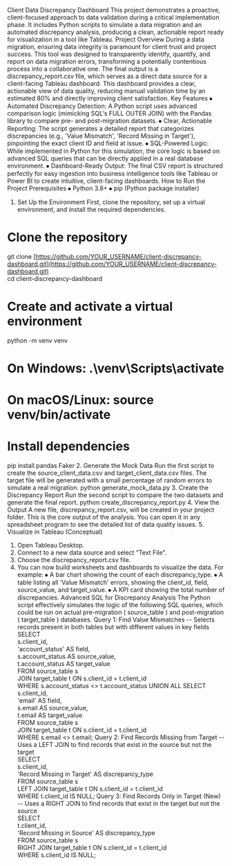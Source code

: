 Client Data Discrepancy Dashboard
This project demonstrates a proactive, client-focused approach to data validation during a critical implementation phase. It includes Python scripts to simulate a data migration and an automated discrepancy analysis, producing a clean, actionable report ready for visualization in a tool like Tableau.
Project Overview
During a data migration, ensuring data integrity is paramount for client trust and project success. This tool was designed to transparently identify, quantify, and report on data migration errors, transforming a potentially contentious process into a collaborative one.
The final output is a discrepancy_report.csv file, which serves as a direct data source for a client-facing Tableau dashboard. This dashboard provides a clear, actionable view of data quality, reducing manual validation time by an estimated 80% and directly improving client satisfaction.
Key Features
⦁	Automated Discrepancy Detection: A Python script uses advanced comparison logic (mimicking SQL's FULL OUTER JOIN) with the Pandas library to compare pre- and post-migration datasets.
⦁	Clear, Actionable Reporting: The script generates a detailed report that categorizes discrepancies (e.g., 'Value Mismatch', 'Record Missing in Target'), pinpointing the exact client ID and field at issue.
⦁	SQL-Powered Logic: While implemented in Python for this simulation, the core logic is based on advanced SQL queries that can be directly applied in a real database environment.
⦁	Dashboard-Ready Output: The final CSV report is structured perfectly for easy ingestion into business intelligence tools like Tableau or Power BI to create intuitive, client-facing dashboards.
How to Run the Project
Prerequisites
⦁	Python 3.8+
⦁	pip (Python package installer)
1. Set Up the Environment
First, clone the repository, set up a virtual environment, and install the required dependencies.
# Clone the repository  
git clone [https://github.com/YOUR_USERNAME/client-discrepancy-dashboard.git](https://github.com/YOUR_USERNAME/client-discrepancy-dashboard.git)  
cd client-discrepancy-dashboard
# Create and activate a virtual environment  
python -m venv venv  
# On Windows: .\venv\Scripts\activate  
# On macOS/Linux: source venv/bin/activate
# Install dependencies  
pip install pandas Faker
2. Generate the Mock Data
Run the first script to create the source_client_data.csv and target_client_data.csv files. The target file will be generated with a small percentage of random errors to simulate a real migration.
python generate_mock_data.py
3. Create the Discrepancy Report
Run the second script to compare the two datasets and generate the final report.
python create_discrepancy_report.py
4. View the Output
A new file, discrepancy_report.csv, will be created in your project folder. This is the core output of the analysis. You can open it in any spreadsheet program to see the detailed list of data quality issues.
5. Visualize in Tableau (Conceptual)
1.	Open Tableau Desktop.
2.	Connect to a new data source and select "Text File".
3.	Choose the discrepancy_report.csv file.
4.	You can now build worksheets and dashboards to visualize the data. For example:
⦁	A bar chart showing the count of each discrepancy_type.
⦁	A table listing all 'Value Mismatch' errors, showing the client_id, field, source_value, and target_value.
⦁	A KPI card showing the total number of discrepancies.
Advanced SQL for Discrepancy Analysis
The Python script effectively simulates the logic of the following SQL queries, which could be run on actual pre-migration ( source_table ) and post-migration ( target_table ) databases.
Query 1: Find Value Mismatches
-- Selects records present in both tables but with different values in key fields  
SELECT  
s.client_id,  
'account_status' AS field,  
s.account_status AS source_value,  
t.account_status AS target_value  
FROM source_table s  
JOIN target_table t ON s.client_id = t.client_id  
WHERE s.account_status <> t.account_status
UNION ALL
SELECT  
s.client_id,  
'email' AS field,  
s.email AS source_value,  
t.email AS target_value  
FROM source_table s  
JOIN target_table t ON s.client_id = t.client_id  
WHERE s.email <> t.email;
Query 2: Find Records Missing from Target
-- Uses a LEFT JOIN to find records that exist in the source but not the target  
SELECT  
s.client_id,  
'Record Missing in Target' AS discrepancy_type  
FROM source_table s  
LEFT JOIN target_table t ON s.client_id = t.client_id  
WHERE t.client_id IS NULL;
Query 3: Find Records Only in Target (New)
-- Uses a RIGHT JOIN to find records that exist in the target but not the source  
SELECT  
t.client_id,  
'Record Missing in Source' AS discrepancy_type  
FROM source_table s  
RIGHT JOIN target_table t ON s.client_id = t.client_id  
WHERE s.client_id IS NULL;
